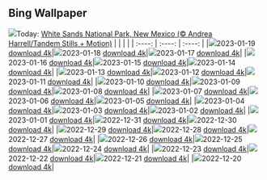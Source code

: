 ## Bing Wallpaper
![](./wallpaper/2023-01-19.jpg)Today: [White Sands National Park, New Mexico (© Andrea Harrell/Tandem Stills + Motion)](./wallpaper/2023-01-19.jpg)
|      |      |      |
| :----: | :----: | :----: |
|![](./wallpaper/2023-01-19_sm.jpg)2023-01-19 [download 4k](./wallpaper/2023-01-19.jpg)|![](./wallpaper/2023-01-18_sm.jpg)2023-01-18 [download 4k](./wallpaper/2023-01-18.jpg)|![](./wallpaper/2023-01-17_sm.jpg)2023-01-17 [download 4k](./wallpaper/2023-01-17.jpg)|
|![](./wallpaper/2023-01-16_sm.jpg)2023-01-16 [download 4k](./wallpaper/2023-01-16.jpg)|![](./wallpaper/2023-01-15_sm.jpg)2023-01-15 [download 4k](./wallpaper/2023-01-15.jpg)|![](./wallpaper/2023-01-14_sm.jpg)2023-01-14 [download 4k](./wallpaper/2023-01-14.jpg)|
|![](./wallpaper/2023-01-13_sm.jpg)2023-01-13 [download 4k](./wallpaper/2023-01-13.jpg)|![](./wallpaper/2023-01-12_sm.jpg)2023-01-12 [download 4k](./wallpaper/2023-01-12.jpg)|![](./wallpaper/2023-01-11_sm.jpg)2023-01-11 [download 4k](./wallpaper/2023-01-11.jpg)|
|![](./wallpaper/2023-01-10_sm.jpg)2023-01-10 [download 4k](./wallpaper/2023-01-10.jpg)|![](./wallpaper/2023-01-09_sm.jpg)2023-01-09 [download 4k](./wallpaper/2023-01-09.jpg)|![](./wallpaper/2023-01-08_sm.jpg)2023-01-08 [download 4k](./wallpaper/2023-01-08.jpg)|
|![](./wallpaper/2023-01-07_sm.jpg)2023-01-07 [download 4k](./wallpaper/2023-01-07.jpg)|![](./wallpaper/2023-01-06_sm.jpg)2023-01-06 [download 4k](./wallpaper/2023-01-06.jpg)|![](./wallpaper/2023-01-05_sm.jpg)2023-01-05 [download 4k](./wallpaper/2023-01-05.jpg)|
|![](./wallpaper/2023-01-04_sm.jpg)2023-01-04 [download 4k](./wallpaper/2023-01-04.jpg)|![](./wallpaper/2023-01-03_sm.jpg)2023-01-03 [download 4k](./wallpaper/2023-01-03.jpg)|![](./wallpaper/2023-01-02_sm.jpg)2023-01-02 [download 4k](./wallpaper/2023-01-02.jpg)|
|![](./wallpaper/2023-01-01_sm.jpg)2023-01-01 [download 4k](./wallpaper/2023-01-01.jpg)|![](./wallpaper/2022-12-31_sm.jpg)2022-12-31 [download 4k](./wallpaper/2022-12-31.jpg)|![](./wallpaper/2022-12-30_sm.jpg)2022-12-30 [download 4k](./wallpaper/2022-12-30.jpg)|
|![](./wallpaper/2022-12-29_sm.jpg)2022-12-29 [download 4k](./wallpaper/2022-12-29.jpg)|![](./wallpaper/2022-12-28_sm.jpg)2022-12-28 [download 4k](./wallpaper/2022-12-28.jpg)|![](./wallpaper/2022-12-27_sm.jpg)2022-12-27 [download 4k](./wallpaper/2022-12-27.jpg)|
|![](./wallpaper/2022-12-26_sm.jpg)2022-12-26 [download 4k](./wallpaper/2022-12-26.jpg)|![](./wallpaper/2022-12-25_sm.jpg)2022-12-25 [download 4k](./wallpaper/2022-12-25.jpg)|![](./wallpaper/2022-12-24_sm.jpg)2022-12-24 [download 4k](./wallpaper/2022-12-24.jpg)|
|![](./wallpaper/2022-12-23_sm.jpg)2022-12-23 [download 4k](./wallpaper/2022-12-23.jpg)|![](./wallpaper/2022-12-22_sm.jpg)2022-12-22 [download 4k](./wallpaper/2022-12-22.jpg)|![](./wallpaper/2022-12-21_sm.jpg)2022-12-21 [download 4k](./wallpaper/2022-12-21.jpg)|
|![](./wallpaper/2022-12-20_sm.jpg)2022-12-20 [download 4k](./wallpaper/2022-12-20.jpg)|